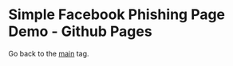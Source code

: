 # Simple Facebook Phishing Page Demo - Github Pages

Go back to the [main](https://github.com/Wh1ter0sEo4/SimpleFacebookPhishingPage) tag.
